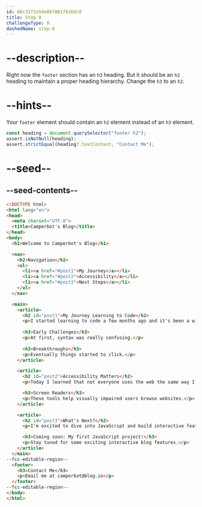 ```yaml
---
id: 68c31f3a5de8bf861f616dc8
title: Step 8
challengeType: 0
dashedName: step-8
---
```


# --description--

Right now the `footer` section has an `h3` heading. But it should be an `h2` heading to maintain a proper heading hierarchy. Change the `h3` to an `h2`.

# --hints--

Your `footer` element should contain an `h2` element instead of an `h3` element.

```js
const heading = document.querySelector("footer h2");
assert.isNotNull(heading);
assert.strictEqual(heading?.textContent, "Contact Me");
```

# --seed--

## --seed-contents--

```html
<!DOCTYPE html>
<html lang="en">
<head>
  <meta charset="UTF-8">
  <title>Camperbot's Blog</title>
</head>
<body>
  <h1>Welcome to Camperbot's Blog</h1>

  <nav>
    <h2>Navigation</h2>
    <ul>
      <li><a href="#post1">My Journey</a></li>
      <li><a href="#post2">Accessibility</a></li>
      <li><a href="#post3">Next Steps</a></li>
    </ul>
  </nav>

  <main>
    <article>
      <h2 id="post1">My Journey Learning to Code</h2>
      <p>I started learning to code a few months ago and it's been a wild ride!</p>
      
      <h3>Early Challenges</h3>
      <p>At first, syntax was really confusing.</p>
      
      <h3>Breakthroughs</h3>
      <p>Eventually things started to click.</p>
    </article>

    <article>
      <h2 id="post2">Accessibility Matters</h2>
      <p>Today I learned that not everyone uses the web the same way I do.</p>

      <h3>Screen Readers</h3>
      <p>These tools help visually impaired users browse websites.</p>
    </article>

    <article>
      <h2 id="post3">What's Next?</h2>
      <p>I'm excited to dive into JavaScript and build interactive features!</p>

      <h3>Coming soon: My first JavaScript project!</h3>
      <p>Stay tuned for some exciting interactive blog features.</p>
    </article>
  </main>
--fcc-editable-region--
  <footer>
    <h3>Contact Me</h3>
    <p>Email me at camperbot@blog.io</p>
  </footer>
--fcc-editable-region--
</body>
</html>
```

